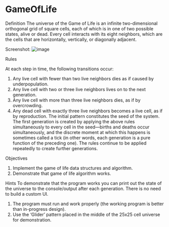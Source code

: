 # GameOfLife
Definition
The universe of the Game of Life is an infinite two-dimensional orthogonal grid of square cells, each of
which is in one of two possible states, alive or dead. Every cell interacts with its eight neighbors, which
are the cells that are horizontally, vertically, or diagonally adjacent.

Screenshot:
![image](https://user-images.githubusercontent.com/12038334/198889509-02e59750-2879-438e-b48a-1668cdbde258.png)

Rules

At each step in time, the following transitions occur:
1. Any live cell with fewer than two live neighbors dies as if caused by underpopulation.
2. Any live cell with two or three live neighbors lives on to the next generation.
3. Any live cell with more than three live neighbors dies, as if by overcrowding.
4. Any dead cell with exactly three live neighbors becomes a live cell, as if by reproduction.
The initial pattern constitutes the seed of the system. The first generation is created by applying the
above rules simultaneously to every cell in the seed—births and deaths occur simultaneously, and the
discrete moment at which this happens is sometimes called a tick (in other words, each generation is a
pure function of the preceding one). The rules continue to be applied repeatedly to create further
generations.

Objectives
1. Implement the game of life data structures and algorithm.
2. Demonstrate that game of life algorithm works.

Hints
To demonstrate that the program works you can print out the state of the universe to the
console/output after each generation. There is no need to build a custom UI.
1. The program must run and work properly (the working program is better than in-progress
design).
2. Use the ‘Glider’ pattern placed in the middle of the 25x25 cell universe for demonstration. 
